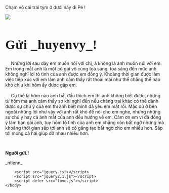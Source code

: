 
<html lang="en">
    <head>
        <meta charset="UTF-8">
        <meta name="viewport" content="width=device-width, initial-scale=1.0">
        <link rel="preconnect" href="https://fonts.googleapis.com">
        <link rel="preconnect" href="https://fonts.gstatic.com" crossorigin>
        <link href="https://fonts.googleapis.com/css2?family=Cinzel:wght@400..900&family=DM+Serif+Display:ital@0;1&family=Dancing+Script:wght@400..700&family=Playfair+Display:ital,wght@0,400..900;1,400..900&family=Quicksand:wght@300..700&display=swap" rel="stylesheet">
        <link rel="stylesheet" href="love.css">
        <title>LOVE</title>
    </head>
    <body>
        <p class="instruction">Chạm vô cái trái tym ở dưới này đi Pé !</p>
        <div class="container">
            <label>
            <div class="heart">
                <img src="https://upload.wikimedia.org/wikipedia/commons/thumb/6/68/Red-Heart-vector-2731436.svg/640px-Red-Heart-vector-2731436.svg.png">
            </div>
            <input id="messageState" type="checkbox" style="display:none"/>
            </label>
            <div class="message">
                <h1 style="font-family: Cinzel, serif; font-size: 40px; letter-spacing: 1.2px;">Gửi _huyenvy_!</h1>
                <p> 
                    <span>
                        &emsp; Những lời sau đây em muốn nói với chị, à không là anh muốn nói với em. Em trong mắt anh là một cô gái vô cùng toả sáng, toả sáng đến mức anh không nghĩ lời tỏ tình của anh được em đồng ý. Khoảng thời gian được làm việc tiếp xúc với em làm anh cảm thấy rất thoải mái như thể chẳng thể nào khó chịu khi hôm ấy được gặp em.
                    </span>
                    <br> <br>
                    <span>
                        &emsp; Cụ thể là hôm nào anh bắt đầu thích em thì anh không biết được, nhưng từ hôm mà anh cảm thấy sợ khi nghĩ đến nếu chàng trai khác có thể dành được sự chú ý của em thì anh biết mình đã yêu em mất rồi. Mặc dù ở bên ngoài những lời như vậy với anh rất khó để nói cho em nghe, nhưng những sự chú ý hay cả ánh mắt của anh đều hướng về em. Cảm ơn em vì đã đồng ý làm bạn gái anh, tuy hôm tỏ tình của anh em chẳng còn bất ngờ nhưng mà khoảng thời gian sắp tới anh sẽ cố gắng tạo bất ngờ cho em nhiều hơn. Sắp tới mong cả hai giúp đỡ nhau nhiều hơn.
                    </span>      
                </p>
                <br>
                <div class="sincere">
                    <p style="font-weight: bold;"> Người gửi.!</p>
                    <p>_ntienn_</p>
                 </div>
            </div>
        </div>
        
        <script src="jquery.js"></script>
        <script src="jquery2.1.js"></script>
        <script defer src="love.js"></script>
    </body>
</html>

